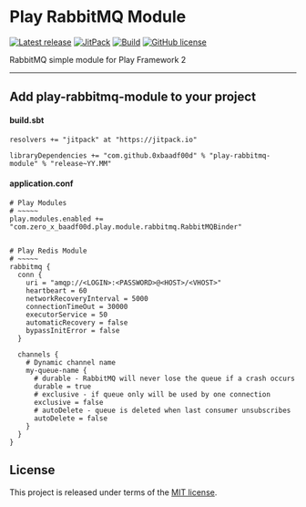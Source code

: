 # Play RabbitMQ Module


[![Latest release](https://img.shields.io/badge/latest_release-18.07-orange.svg)](https://github.com/0xbaadf00d/play-rabbitmq-module/releases)
[![JitPack](https://jitpack.io/v/0xbaadf00d/play-rabbitmq-module.svg)](https://jitpack.io/#0xbaadf00d/play-rabbitmq-module)
[![Build](https://img.shields.io/travis-ci/0xbaadf00d/play-rabbitmq-module.svg?branch=master&style=flat)](https://travis-ci.org/0xbaadf00d/play-rabbitmq-module)
[![GitHub license](https://img.shields.io/badge/license-MIT-blue.svg)](https://raw.githubusercontent.com/0xbaadf00d/play-rabbitmq-module/master/LICENSE)

RabbitMQ simple module for Play Framework 2
*****

## Add play-rabbitmq-module to your project

#### build.sbt

    resolvers += "jitpack" at "https://jitpack.io"

    libraryDependencies += "com.github.0xbaadf00d" % "play-rabbitmq-module" % "release~YY.MM"

#### application.conf

    # Play Modules
    # ~~~~~
    play.modules.enabled += "com.zero_x_baadf00d.play.module.rabbitmq.RabbitMQBinder"


    # Play Redis Module
    # ~~~~~
    rabbitmq {
      conn {
        uri = "amqp://<LOGIN>:<PASSWORD>@<HOST>/<VHOST>"
        heartbeart = 60
        networkRecoveryInterval = 5000
        connectionTimeOut = 30000
        executorService = 50
        automaticRecovery = false
        bypassInitError = false
      }

      channels {
        # Dynamic channel name
        my-queue-name {
          # durable - RabbitMQ will never lose the queue if a crash occurs
          durable = true
          # exclusive - if queue only will be used by one connection
          exclusive = false
          # autoDelete - queue is deleted when last consumer unsubscribes
          autoDelete = false
        }
      }
    }



## License
This project is released under terms of the [MIT license](https://raw.githubusercontent.com/0xbaadf00d/play-rabbitmq-module/master/LICENSE).
